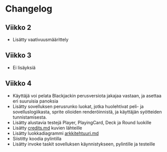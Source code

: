 # Changelog

## Viikko 2

- Lisätty vaativuusmäärittely

## Viikko 3

- Ei lisäyksiä

## Viikko 4

- Käyttäjä voi pelata Blackjackin perusversiota jakajaa vastaan, ja asettaa eri suuruisia panoksia
- Lisätty sovelluksen perusrunko luokat, jotka huolehtivat peli- ja sovelluslogiikasta, sprite olioiden renderöinnistä, ja käyttäjän syötteiden tunnistamisesta.
- Lisätty alustavia testejä Player, PlayingCard, Deck ja Round luokille
- Lisätty [credits.md](./credits.md) kuvien lähteille
- Lisätty luokkadiagrammi [arkkitehtuuri.md](arkkitehtuuri.md)
- Siistitty koodia pylintilla
- Lisätty invoke taskit sovelluksen käynnistykseen, pylintille ja testeille